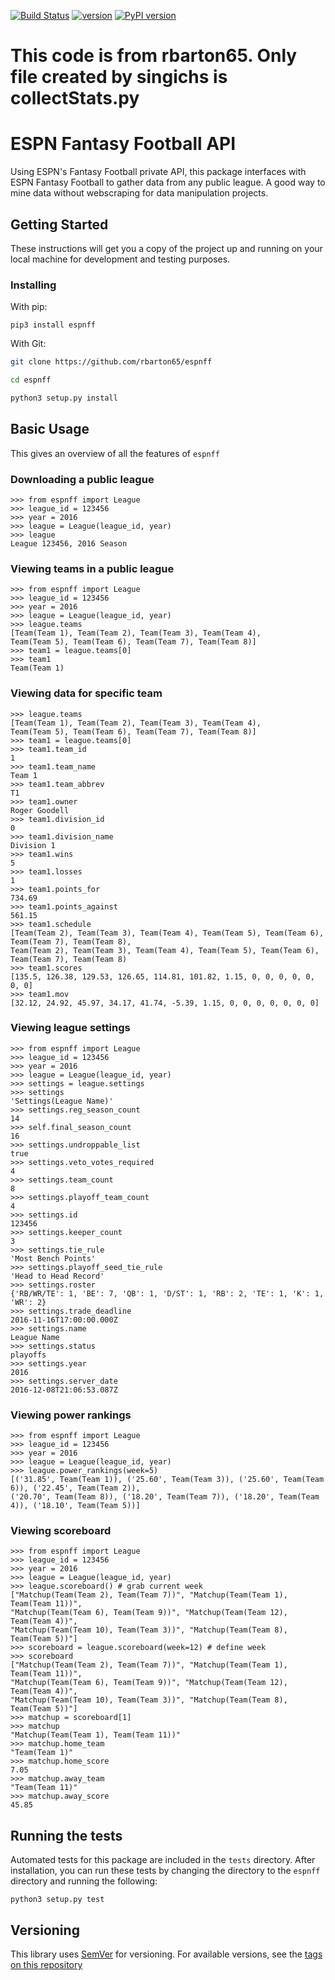[![Build Status](https://travis-ci.org/rbarton65/espnff.svg?branch=master)](https://travis-ci.org/rbarton65/espnff) [![version](https://img.shields.io/badge/version-1.3.1-blue.svg)](https://github.com/rbarton65/espnff/blob/master/CHANGELOG.md) [![PyPI version](https://badge.fury.io/py/espnff.svg)](https://badge.fury.io/py/espnff)

# This code is from rbarton65. Only file created by singichs is collectStats.py
# ESPN Fantasy Football API

Using ESPN's Fantasy Football private API, this package interfaces with 
ESPN Fantasy Football to gather data from any public league. A good way to mine data
without webscraping for data manipulation projects.

## Getting Started

These instructions will get you a copy of the project up and running 
on your local machine for development and testing purposes.

### Installing
With pip:

```python3
pip3 install espnff
```

With Git:

```bash
git clone https://github.com/rbarton65/espnff

cd espnff

python3 setup.py install
```


## Basic Usage

This gives an overview of all the features of `espnff`

### Downloading a public league

```python3
>>> from espnff import League
>>> league_id = 123456
>>> year = 2016
>>> league = League(league_id, year)
>>> league
League 123456, 2016 Season
```

### Viewing teams in a public league

```python3
>>> from espnff import League
>>> league_id = 123456
>>> year = 2016
>>> league = League(league_id, year)
>>> league.teams
[Team(Team 1), Team(Team 2), Team(Team 3), Team(Team 4),
Team(Team 5), Team(Team 6), Team(Team 7), Team(Team 8)]
>>> team1 = league.teams[0]
>>> team1
Team(Team 1)
```

### Viewing data for specific team

```python3
>>> league.teams
[Team(Team 1), Team(Team 2), Team(Team 3), Team(Team 4),
Team(Team 5), Team(Team 6), Team(Team 7), Team(Team 8)]
>>> team1 = league.teams[0]
>>> team1.team_id
1
>>> team1.team_name
Team 1
>>> team1.team_abbrev
T1
>>> team1.owner
Roger Goodell
>>> team1.division_id
0
>>> team1.division_name
Division 1
>>> team1.wins
5
>>> team1.losses
1
>>> team1.points_for
734.69
>>> team1.points_against
561.15
>>> team1.schedule
[Team(Team 2), Team(Team 3), Team(Team 4), Team(Team 5), Team(Team 6), Team(Team 7), Team(Team 8),
Team(Team 2), Team(Team 3), Team(Team 4), Team(Team 5), Team(Team 6), Team(Team 7), Team(Team 8)
>>> team1.scores
[135.5, 126.38, 129.53, 126.65, 114.81, 101.82, 1.15, 0, 0, 0, 0, 0, 0, 0]
>>> team1.mov
[32.12, 24.92, 45.97, 34.17, 41.74, -5.39, 1.15, 0, 0, 0, 0, 0, 0, 0]
```

### Viewing league settings

```python3
>>> from espnff import League
>>> league_id = 123456
>>> year = 2016
>>> league = League(league_id, year)
>>> settings = league.settings
>>> settings
'Settings(League Name)'
>>> settings.reg_season_count
14
>>> self.final_season_count
16
>>> settings.undroppable_list
true
>>> settings.veto_votes_required
4
>>> settings.team_count
8
>>> settings.playoff_team_count
4
>>> settings.id
123456
>>> settings.keeper_count
3
>>> settings.tie_rule
'Most Bench Points'
>>> settings.playoff_seed_tie_rule
'Head to Head Record'
>>> settings.roster
{'RB/WR/TE': 1, 'BE': 7, 'QB': 1, 'D/ST': 1, 'RB': 2, 'TE': 1, 'K': 1, 'WR': 2}
>>> settings.trade_deadline
2016-11-16T17:00:00.000Z
>>> settings.name
League Name
>>> settings.status
playoffs
>>> settings.year
2016
>>> settings.server_date
2016-12-08T21:06:53.087Z
```

### Viewing power rankings

```python3
>>> from espnff import League
>>> league_id = 123456
>>> year = 2016
>>> league = League(league_id, year)
>>> league.power_rankings(week=5)
[('31.85', Team(Team 1)), ('25.60', Team(Team 3)), ('25.60', Team(Team 6)), ('22.45', Team(Team 2)),
('20.70', Team(Team 8)), ('18.20', Team(Team 7)), ('18.20', Team(Team 4)), ('18.10', Team(Team 5))]
```

### Viewing scoreboard

```python3
>>> from espnff import League
>>> league_id = 123456
>>> year = 2016
>>> league = League(league_id, year)
>>> league.scoreboard() # grab current week
["Matchup(Team(Team 2), Team(Team 7))", "Matchup(Team(Team 1), Team(Team 11))",
"Matchup(Team(Team 6), Team(Team 9))", "Matchup(Team(Team 12), Team(Team 4))",
"Matchup(Team(Team 10), Team(Team 3))", "Matchup(Team(Team 8), Team(Team 5))"]
>>> scoreboard = league.scoreboard(week=12) # define week
>>> scoreboard
["Matchup(Team(Team 2), Team(Team 7))", "Matchup(Team(Team 1), Team(Team 11))",
"Matchup(Team(Team 6), Team(Team 9))", "Matchup(Team(Team 12), Team(Team 4))",
"Matchup(Team(Team 10), Team(Team 3))", "Matchup(Team(Team 8), Team(Team 5))"]
>>> matchup = scoreboard[1]
>>> matchup
"Matchup(Team(Team 1), Team(Team 11))"
>>> matchup.home_team
"Team(Team 1)"
>>> matchup.home_score
7.05
>>> matchup.away_team
"Team(Team 11)"
>>> matchup.away_score
45.85
```

## Running the tests

Automated tests for this package are included in the `tests` directory. After installation,
you can run these tests by changing the directory to the `espnff` directory and running the following:

```python3
python3 setup.py test
```

## Versioning

This library uses [SemVer](http://semver.org/) for versioning. For available versions, see the
[tags on this repository](https://github.com/rbarton65/espnff/tags)

